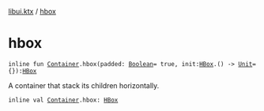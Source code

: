 [libui.ktx](index.md) / [hbox](./hbox.md)

# hbox

`inline fun `[`Container`](-container/index.md)`.hbox(padded: `[`Boolean`](https://kotlinlang.org/api/latest/jvm/stdlib/kotlin/-boolean/index.html)` = true, init: `[`HBox`](-h-box/index.md)`.() -> `[`Unit`](https://kotlinlang.org/api/latest/jvm/stdlib/kotlin/-unit/index.html)` = {}): `[`HBox`](-h-box/index.md)

A container that stack its children horizontally.

`inline val `[`Container`](-container/index.md)`.hbox: `[`HBox`](-h-box/index.md)
